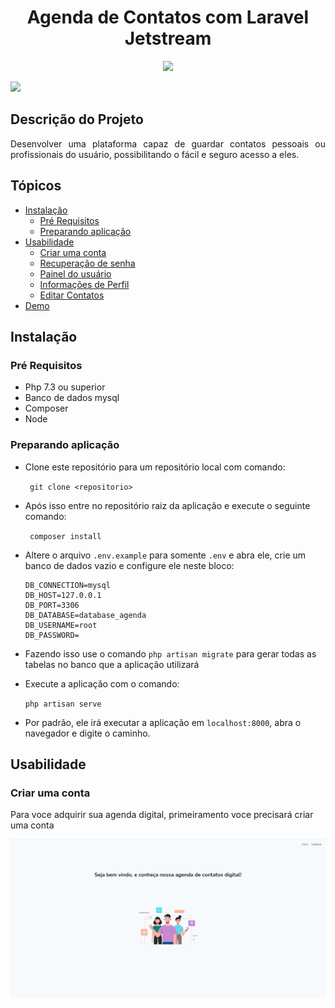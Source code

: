 <h1 align="center"> Agenda de Contatos com Laravel Jetstream </h1>

<p align="center"><img src="https://laravelnews.imgix.net/images/jetstream.png?ixlib=php-3.3.0" width="500"></p>

<img src="https://img.shields.io/static/v1?label=Status&message=Concluido&color=54CD26&style=for-the-badge&logo=ghost"/>

## Descrição do Projeto
<p align="justify"> Desenvolver uma plataforma capaz de guardar contatos pessoais ou profissionais do usuário, possibilitando o fácil e seguro acesso a eles.</p>

## Tópicos

<!--ts-->
   * [Instalação](#instalacao)
      * [Pré Requisitos](#pre_requsito)
      * [Preparando aplicação](#preparando_aplicacao)
   * [Usabilidade](#instalacao)
      * [Criar uma conta](#pre_requsito)
      * [Recuperação de senha](#preparando_aplicacao)
      * [Painel do usuário](#preparando_aplicacao)
      * [Informações de Perfil](#preparando_aplicacao)
      * [Editar Contatos](#preparando_aplicacao)
   * [Demo](#instalacao)
<!--te-->

<h2 id="instalacao">Instalação</h2>

<h3 id="pre_requsito" >Pré Requisitos</h3>

- Php 7.3 ou superior
- Banco de dados mysql
- Composer
- Node

<h3 id="preparando_aplicacao" >Preparando aplicação</h3>

- Clone este repositório para um repositório local com comando:

    ` git clone <repositorio>`

- Após isso entre no repositório raiz da aplicação e execute o seguinte comando:

    ` composer install`

- Altere o arquivo `.env.example` para somente `.env` e abra ele,
  crie um banco de dados vazio e configure ele neste bloco:

    ```
    DB_CONNECTION=mysql
    DB_HOST=127.0.0.1
    DB_PORT=3306
    DB_DATABASE=database_agenda
    DB_USERNAME=root
    DB_PASSWORD=
    ```
- Fazendo isso use o comando `php artisan migrate` para gerar todas as tabelas no banco que a aplicação utilizará

- Execute a aplicação com o comando:

    `php artisan serve`

- Por padrão, ele irá executar a aplicação em `localhost:8000`, abra o navegador e digite o caminho.

<h2 id="instalacao">Usabilidade</h2>

<h3>Criar uma conta</h3>
 
 Para voce adquirir sua agenda digital, primeiramento voce precisará criar uma conta
 
 <img src="public/img/tutorial/criar_conta1.png" />
 


